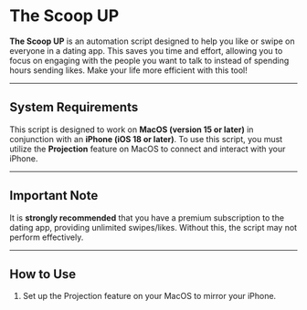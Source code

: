# The Scoop UP

**The Scoop UP** is an automation script designed to help you like or swipe on everyone in a dating app. This saves you time and effort, allowing you to focus on engaging with the people you want to talk to instead of spending hours sending likes. Make your life more efficient with this tool!

---

## System Requirements

This script is designed to work on **MacOS (version 15 or later)** in conjunction with an **iPhone (iOS 18 or later)**. To use this script, you must utilize the **Projection** feature on MacOS to connect and interact with your iPhone.

---

## Important Note

It is **strongly recommended** that you have a premium subscription to the dating app, providing unlimited swipes/likes. Without this, the script may not perform effectively.

---

## How to Use
1. Set up the Projection feature on your MacOS to mirror your iPhone.
